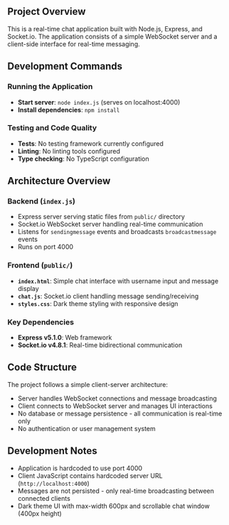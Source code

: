 ## Project Overview

This is a real-time chat application built with Node.js, Express, and Socket.io. The application consists of a simple WebSocket server and a client-side interface for real-time messaging.

## Development Commands

### Running the Application
- **Start server**: `node index.js` (serves on localhost:4000)
- **Install dependencies**: `npm install`

### Testing and Code Quality
- **Tests**: No testing framework currently configured
- **Linting**: No linting tools configured
- **Type checking**: No TypeScript configuration

## Architecture Overview

### Backend (`index.js`)
- Express server serving static files from `public/` directory
- Socket.io WebSocket server handling real-time communication
- Listens for `sendingmessage` events and broadcasts `broadcastmessage` events
- Runs on port 4000

### Frontend (`public/`)
- **`index.html`**: Simple chat interface with username input and message display
- **`chat.js`**: Socket.io client handling message sending/receiving
- **`styles.css`**: Dark theme styling with responsive design

### Key Dependencies
- **Express v5.1.0**: Web framework
- **Socket.io v4.8.1**: Real-time bidirectional communication

## Code Structure

The project follows a simple client-server architecture:
- Server handles WebSocket connections and message broadcasting
- Client connects to WebSocket server and manages UI interactions
- No database or message persistence - all communication is real-time only
- No authentication or user management system

## Development Notes

- Application is hardcoded to use port 4000
- Client JavaScript contains hardcoded server URL (`http://localhost:4000`)
- Messages are not persisted - only real-time broadcasting between connected clients
- Dark theme UI with max-width 600px and scrollable chat window (400px height)
